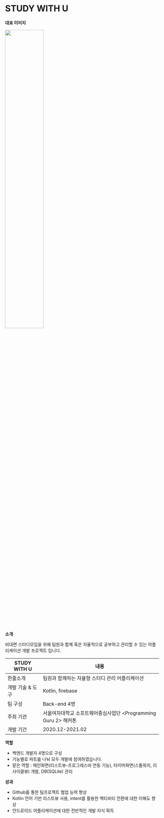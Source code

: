 # STUDY WITH U

**대표 이미지**

<img src = "https://user-images.githubusercontent.com/65479467/180182108-8362ad9c-9575-41b8-99b7-00658822a9b8.png" width="50%" height="50%">



**소개**

비대면 스터디모임을 위해 팀원과 함께 혹은 자율적으로 공부하고 관리할 수 있는 어플리케이션 개발 프로젝트 입니다.

| STUDY WITH U | 내용 |
|-------------------|-----------------------------------------------------------------|
| 한줄소개 | 팀원과 함께하는 자율형 스터디 관리 어플리케이션 |
| 개발 기술 & 도구 | Kotlin, firebase |
| 팀 구성 | Back-end 4명 |
| 주최 기관 | 서울여자대학교 소프트웨어중심사업단 <Programming Guru 2> 해커톤 |
| 개발 기간 | 2020.12-2021.02 |
  


**역할**

- 백엔드 개발자 4명으로 구성
- 기능별로 파트를 나눠 모두 개발에 참여하였습니다.
- 맡은 역할 : 메인화면(리스트뷰-프로그레스바 연동 기능), 타이머화면(스톱워치, 리사이클뷰) 개발, DB(SQLite) 관리



**성과**

- Github를 통한 팀프로젝트 협업 능력 향상
- Kotlin 언어 기반 리스트뷰 사용, intent를 활용한 액티비티 전환에 대한 이해도 향상
- 안드로이드 어플리케이션에 대한 전반적인 개발 지식 획득

